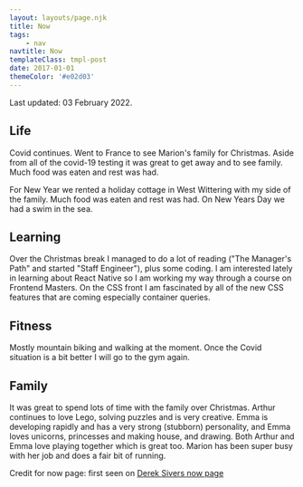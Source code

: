 ```yaml
---
layout: layouts/page.njk
title: Now
tags:
    - nav
navtitle: Now
templateClass: tmpl-post
date: 2017-01-01
themeColor: '#e02d03'
---
```


Last updated: 03 February 2022.

## Life

Covid continues. Went to France to see Marion's family for Christmas. Aside from all of the covid-19 testing it was great to get away and to see family. Much food was eaten and rest was had.

For New Year we rented a holiday cottage in West Wittering with my side of the family. Much food was eaten and rest was had. On New Years Day we had a swim in the sea.

## Learning

Over the Christmas break I managed to do a lot of reading ("The Manager's Path" and started "Staff Engineer"), plus some coding. I am interested lately in learning about React Native so I am working my way through a course on Frontend Masters. On the CSS front I am fascinated by all of the new CSS features that are coming especially container queries.

## Fitness

Mostly mountain biking and walking at the moment. Once the Covid situation is a bit better I will go to the gym again.

## Family

It was great to spend lots of time with the family over Christmas. Arthur continues to love Lego, solving puzzles and is very creative. Emma is developing rapidly and has a very strong (stubborn) personality, and Emma loves unicorns, princesses and making house, and drawing. Both Arthur and Emma love playing together which is great too. Marion has been super busy with her job and does a fair bit of running.

Credit for now page: first seen on [Derek Sivers now page](https://sivers.org/now)
